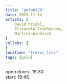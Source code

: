 ```yaml
---
title: "gala#128"
date: 2023-11-14
artists: [
	David Pridal,
	Elizaveta Trukhanova,
	Martini-Windisch
]
collabs: [
]
location: "tresor_linz"
tags: [gala]
---
```

open doors: 19:30  
start: 19:45

